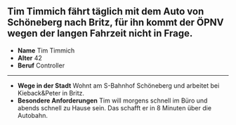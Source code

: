 ## Tim Timmich fährt täglich mit dem Auto von Schöneberg nach Britz, für ihn kommt der ÖPNV wegen der langen Fahrzeit nicht in Frage.

* **Name** Tim Timmich
* **Alter** 42
* **Beruf** Controller

---

* **Wege in der Stadt** Wohnt am <span class="marker-label" id="marker-label-whitespot-persona-tim">S-Bahnhof Schöneberg</span> und arbeitet
 bei Kieback&Peter in Britz.
* **Besondere Anforderungen** Tim will morgens schnell im Büro und abends schnell zu Hause sein. Das schafft er in 8 Minuten über die
 Autobahn.
